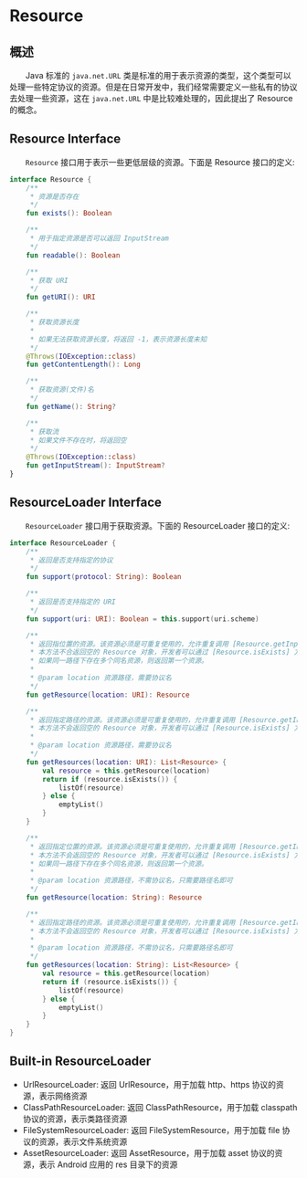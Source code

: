 # Resource
## 概述
&emsp;&emsp;Java 标准的 `java.net.URL` 类是标准的用于表示资源的类型，这个类型可以处理一些特定协议的资源。但是在日常开发中，我们经常需要定义一些私有的协议去处理一些资源，这在 `java.net.URL` 中是比较难处理的，因此提出了 Resource 的概念。

## Resource Interface
&emsp;&emsp;`Resource` 接口用于表示一些更低层级的资源。下面是 Resource 接口的定义:

```kotlin
interface Resource {
    /**
     * 资源是否存在
     */
    fun exists(): Boolean

    /**
     * 用于指定资源是否可以返回 InputStream
     */
    fun readable(): Boolean

    /**
     * 获取 URI
     */
    fun getURI(): URI

    /**
     * 获取资源长度
     *
     * 如果无法获取资源长度，将返回 -1，表示资源长度未知
     */
    @Throws(IOException::class)
    fun getContentLength(): Long

    /**
     * 获取资源(文件)名
     */
    fun getName(): String?

    /**
     * 获取流
     * 如果文件不存在时，将返回空
     */
    @Throws(IOException::class)
    fun getInputStream(): InputStream?
}
```

## ResourceLoader Interface
&emsp;&emsp;`ResourceLoader` 接口用于获取资源。下面的 ResourceLoader 接口的定义:

```kotlin
interface ResourceLoader {
    /**
     * 返回是否支持指定的协议
     */
    fun support(protocol: String): Boolean

    /**
     * 返回是否支持指定的 URI
     */
    fun support(uri: URI): Boolean = this.support(uri.scheme)

    /**
     * 返回指位置的资源。该资源必须是可重复使用的，允许重复调用 [Resource.getInputStream]。
     * 本方法不合返回空的 Resource 对象，开发者可以通过 [Resource.isExists] 方法判断资源是否存在。
     * 如果同一路径下存在多个同名资源，则返回第一个资源。
     *
     * @param location 资源路径，需要协议名
     */
    fun getResource(location: URI): Resource

    /**
     * 返回指定路径的资源。该资源必须是可重复使用的，允许重复调用 [Resource.getInputStream]。
     * 本方法不会返回空的 Resource 对象，开发者可以通过 [Resource.isExists] 方法判断资源是否存在。
     *
     * @param location 资源路径，需要协议名
     */
    fun getResources(location: URI): List<Resource> {
        val resource = this.getResource(location)
        return if (resource.isExists()) {
            listOf(resource)
        } else {
            emptyList()
        }
    }

    /**
     * 返回指定位置的资源。该资源必须是可重复使用的，允许重复调用 [Resource.getInputStream]。
     * 本方法不会返回空的 Resource 对象，开发者可以通过 [Resource.isExists] 方法判断资源是否存在。
     * 如果同一路径下存在多个同名资源，则返回第一个资源。
     *
     * @param location 资源路径，不需协议名，只需要路径名即可
     */
    fun getResource(location: String): Resource

    /**
     * 返回指定路径的资源。该资源必须是可重复使用的，允许重复调用 [Resource.getInputStream]。
     * 本方法不会返回空的 Resource 对象，开发者可以通过 [Resource.isExists] 方法判断资源是否存在。
     *
     * @param location 资源路径，不需协议名，只需要路径名即可
     */
    fun getResources(location: String): List<Resource> {
        val resource = this.getResource(location)
        return if (resource.isExists()) {
            listOf(resource)
        } else {
            emptyList()
        }
    }
}
```

## Built-in ResourceLoader

- UrlResourceLoader: 返回 UrlResource，用于加载 http、https 协议的资源，表示网络资源
- ClassPathResourceLoader: 返回 ClassPathResource，用于加载 classpath 协议的资源，表示类路径资源
- FileSystemResourceLoader: 返回 FileSystemResource，用于加载 file 协议的资源，表示文件系统资源
- AssetResourceLoader: 返回 AssetResource，用于加载 asset 协议的资源，表示 Android 应用的 res 目录下的资源